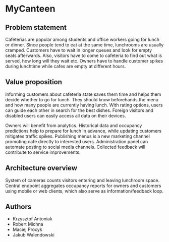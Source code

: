 # MyCanteen

## Problem statement

Cafeterias are popular among students and office workers going for lunch or dinner. Since people tend to eat at the same time, lunchrooms are usually cramped. Customers have to wait in longer queues and look for empty seats afterwards. Also, visitors have to come to cafeteria to find out what is served, how long will they wait etc. Owners have to handle customer spikes during lunchtime while cafes are empty at different hours.

## Value proposition

Informing customers about cafeteria state saves them time and helps them decide whether to go for lunch. They should know beforehands the menu and how many people are currently having lunch. With rating options, users can guide each other in search for the best dishes. Foreign visitors and disabled users can easily access all data on their devices.

Owners will benefit from analytics. Historical data and occupancy predictions help to prepare for lunch in advance, while updating customers mitigates traffic spikes. Publishing menus is a new marketing channel promoting cafe directly to interested users. Administration panel can automate posting to social media channels. Collected feedback will contribute to service improvements.

## Architecture overview

System of cameras counts visitors entering and leaving lunchroom space. Central endpoint aggregates occupancy reports for owners and customers using mobile or web clients, which also serve as information/feedback loop.

## Authors

* Krzysztof Antoniak
* Robert Michna
* Maciej Procyk
* Jakub Walendowski